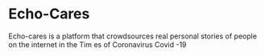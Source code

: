 # Echo-Cares
Echo-cares is a platform that crowdsources real personal stories of people on the internet in the Tim es of Coronavirus Covid -19
